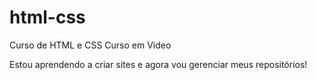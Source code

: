 # html-css
 Curso de HTML e CSS Curso em Video

Estou aprendendo a criar sites e agora vou gerenciar meus repositórios!